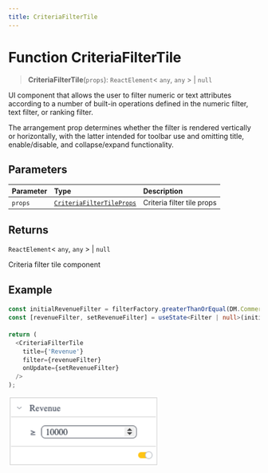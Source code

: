 ```yaml
---
title: CriteriaFilterTile
---
```


# Function CriteriaFilterTile

> **CriteriaFilterTile**(`props`): `ReactElement`\< `any`, `any` \> \| `null`

UI component that allows the user to filter numeric or text attributes according to
a number of built-in operations defined in the numeric filter, text filter, or ranking filter.

The arrangement prop determines whether the filter is rendered vertically or horizontally, with the latter intended for toolbar use and omitting title, enable/disable, and collapse/expand functionality.

## Parameters

| Parameter | Type | Description |
| :------ | :------ | :------ |
| `props` | [`CriteriaFilterTileProps`](../interfaces/interface.CriteriaFilterTileProps.md) | Criteria filter tile props |

## Returns

`ReactElement`\< `any`, `any` \> \| `null`

Criteria filter tile component

## Example

```ts
const initialRevenueFilter = filterFactory.greaterThanOrEqual(DM.Commerce.Revenue, 10000);
const [revenueFilter, setRevenueFilter] = useState<Filter | null>(initialRevenueFilter);

return (
  <CriteriaFilterTile
    title={'Revenue'}
    filter={revenueFilter}
    onUpdate={setRevenueFilter}
  />
);
```

<img src="../../../img/criteria-filter-tile-example-1.png" width="300px" />
